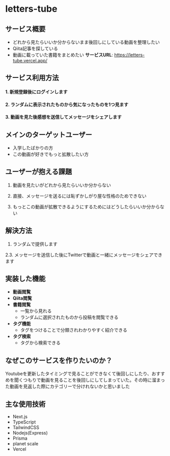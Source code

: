 # letters-tube

## サービス概要
- どれから見たらいいか分からないまま後回しにしている動画を整理したい
- Qiita記事を探している
- 動画に載っていた書籍をまとめたい
**サービスURL**: https://letters-tube.vercel.app/

## サービス利用方法
#### 1. 新規登録後にログインします
#### 2. ランダムに表示されたものから気になったものを1つ見ます
#### 3. 動画を見た後感想を送信してメッセージをシェアします

## メインのターゲットユーザー
- 入学したばかりの方
- この動画が好きでもっと拡散したい方
  
## ユーザーが抱える課題
1. 動画を見たいがどれから見たらいいか分からない

2. 直接、メッセージを送るには恥ずかしがり屋な性格のためできない
   
4. もっとこの動画が拡散できるようにするためにはどうしたらいいか分からない

## 解決方法
1. ランダムで提供します
   
2.3. メッセージを送信した後にTwitterで動画と一緒にメッセージをシェアできます

## 実装した機能
- **動画閲覧**
- **Qiita閲覧**
- **書籍閲覧**
  - 一覧から見れる
  - ランダムに選択されたものから投稿を閲覧できる
- **タグ機能**
  - タグをつけることで分類されわかりやすく紹介できる
- **タグ検索**
  - タグから検索できる
## なぜこのサービスを作りたいのか？
Youtubeを更新したタイミングで見ることができなくて後回しにしたり、おすすめを聞くつもりで動画を見ることを後回しにしてしまっていた。その時に溜まった動画を見返した際にカテゴリーで分けれないかと思いました

## 主な使用技術
- Next.js
- TypeScript
- TailwindCSS
- Nodejs(Express)
- Prisma
- planet scale
- Vercel
